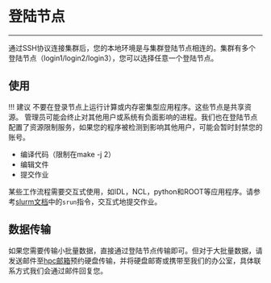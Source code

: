 # 登陆节点

----------

通过SSH协议连接集群后，您的本地环境是与集群登陆节点相连的。集群有多个登陆节点（login1/login2/login3），您可以选择任意一个登陆节点。

## 使用

!!! 建议
    不要在登录节点上运行计算或内存密集型应用程序。这些节点是共享资源。 管理员可能会终止对其他用户或系统有负面影响的进程。我们也在登陆节点配置了资源限制服务，如果您的程序被检测到影响其他用户，可能会暂时封禁您的账号。

- 编译代码（限制在make -j 2）
- 编辑文件
- 提交作业

某些工作流程需要交互式使用，如IDL，NCL，python和ROOT等应用程序。请参考[slurm文档](../job/slurm.md)中的`srun`指令，交互式地提交作业。

## 数据传输

如果您需要传输小批量数据，直接通过登陆节点传输即可。但对于大批量数据，请发送邮件至[hpc邮箱](mailto:hpc@sjtu.edu.cn)预约硬盘传输，并将硬盘邮寄或携带至我们的办公室，具体联系方式我们会通过邮件回复您。